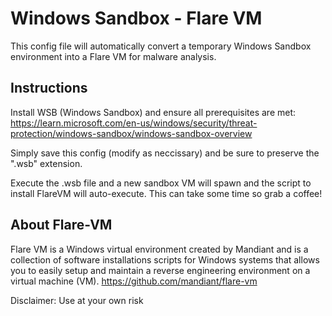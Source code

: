 # Windows Sandbox - Flare VM
This config file will automatically convert a temporary Windows Sandbox environment into a Flare VM for malware analysis.

## Instructions
Install WSB (Windows Sandbox) and ensure all prerequisites are met:
https://learn.microsoft.com/en-us/windows/security/threat-protection/windows-sandbox/windows-sandbox-overview

Simply save this config (modify as neccissary) and be sure to preserve the ".wsb" extension. 

Execute the .wsb file and a new sandbox VM will spawn and the script to install FlareVM will auto-execute. This can take some time so grab a coffee!


## About Flare-VM
Flare VM is a Windows virtual environment created by Mandiant and is a collection of software installations scripts for Windows systems that allows you to easily setup and maintain a reverse engineering environment on a virtual machine (VM).
https://github.com/mandiant/flare-vm

Disclaimer: Use at your own risk
